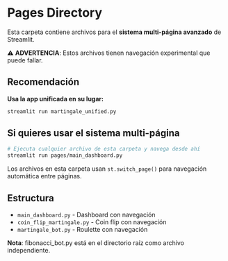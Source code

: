 # Pages Directory

Esta carpeta contiene archivos para el **sistema multi-página avanzado** de Streamlit.

⚠️ **ADVERTENCIA**: Estos archivos tienen navegación experimental que puede fallar.

## Recomendación

**Usa la app unificada en su lugar:**

```bash
streamlit run martingale_unified.py
```

## Si quieres usar el sistema multi-página

```bash
# Ejecuta cualquier archivo de esta carpeta y navega desde ahí
streamlit run pages/main_dashboard.py
```

Los archivos en esta carpeta usan `st.switch_page()` para navegación automática entre páginas.

## Estructura

- `main_dashboard.py` - Dashboard con navegación
- `coin_flip_martingale.py` - Coin flip con navegación  
- `martingale_bot.py` - Roulette con navegación

**Nota**: fibonacci_bot.py está en el directorio raíz como archivo independiente.